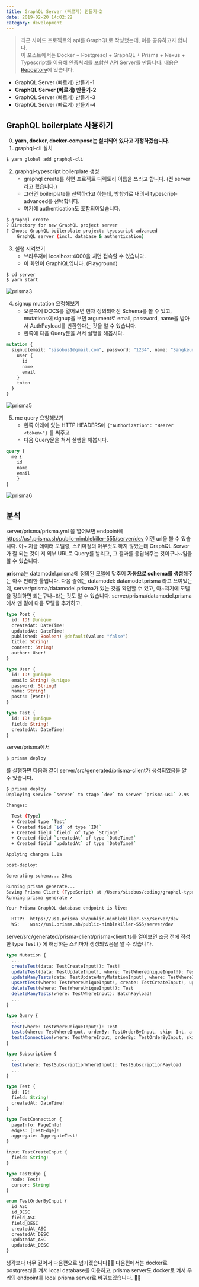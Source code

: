 ```yaml
---
title: GraphQL Server (빠르게) 만들기-2
date: 2019-02-20 14:02:22
category: development
---
```


> 최근 사이드 프로젝트의 api를 GraphQL로 작성했는데, 이를 공유하고자 합니다.<br>
> 이 포스트에서는 Docker + Postgresql + GraphQL + Prisma + Nexus + Typescript를 이용해 인증처리를 포함한 API Server를 만듭니다.
> 내용은 [Repository](https://github.com/sisobus/graphql-typescript-server)에 있습니다.

* GraphQL Server (빠르게) 만들기-1
* **GraphQL Server (빠르게) 만들기-2**
* GraphQL Server (빠르게) 만들기-3
* GraphQL Server (빠르게) 만들기-4

## GraphQL boilerplate 사용하기

0. **yarn, docker, docker-compose는 설치되어 있다고 가정하겠습니다.**
1. graphql-cli 설치

```bash
$ yarn global add graphql-cli
```

2. graphql-typescript boilerplate 생성<br>
    * graphql create를 하면 프로젝트 디렉토리 이름을 쓰라고 합니다. (전 server라고 했습니다.)
    * 그러면 boilerplate를 선택하라고 하는데, 방향키로 내려서 typescript-advanced를 선택합니다.
    * 여기에 authentication도 포함되어있습니다.

```bash
$ graphql create
? Directory for new GraphQL project server
? Choose GraphQL boilerplate project: typescript-advanced
    GraphQL server (incl. database & authentication)
```

3. 실행 시켜보기
    * 브라우저에 localhost:4000을 치면 접속할 수 있습니다.
    * 이 화면이 GraphiQL입니다. (Playground)

```bash
$ cd server
$ yarn start
```

![prisma3](../images/prisma4.png)

4. signup mutation 요청해보기
    * 오른쪽에 DOCS를 열어보면 현재 정의되어진 Schema를 볼 수 있고, mutations에 signup을 보면 argument로 email, password, name을 받아서 AuthPayload를 반환한다는 것을 알 수 있습니다.
    * 왼쪽에 다음 Query문을 쳐서 실행을 해봅시다.

```graphql
mutation {
  signup(email: "sisobus1@gmail.com", password: "1234", name: "Sangkeun Kim") {
    user {
      id
      name
      email
    }
    token
  }
}
```

![prisma5](../images/prisma5.png)

5. me query 요청해보기
    * 왼쪽 아래에 있는 HTTP HEADERS에 `{"Authorization": "Bearer <token>"}` 를 써주고
    * 다음 Query문을 쳐서 실행을 해봅시다.

```graphql
query {
  me {
    id
    name
    email
    }
}
```

![prisma6](../images/prisma6.png)


## 분석

server/prisma/prisma.yml 을 열어보면 endpoint에 https://us1.prisma.sh/public-nimblekiller-555/server/dev 이런 url을 볼 수 있습니다. 아~ 지금 데이터 모델링, 스키마정의 아무것도 하지 않았는데 GraphQL Server가 잘 되는 것이 저 외부 URL로 Query를 날리고, 그 결과를 응답해주는 것이구나~임을 알 수 있습니다. 

**prisma**는 datamodel.prisma에 정의된 모델에 맞추어 **자동으로 schema를 생성**해주는 아주 편리한 툴입니다. 다음 줄에는 datamodel: datamodel.prisma 라고 쓰여있는데, server/prisma/datamodel.prisma가 있는 것을 확인할 수 있고, 아~저기에 모델을 정의하면 되는구나~라는 것도 알 수 있습니다. server/prisma/datamodel.prisma에서 맨 밑에 다음 모델을 추가하고, 

```graphql
type Post {
  id: ID! @unique
  createdAt: DateTime!
  updatedAt: DateTime!
  published: Boolean! @default(value: "false")
  title: String!
  content: String!
  author: User!
}

type User {
  id: ID! @unique
  email: String! @unique
  password: String!
  name: String!
  posts: [Post!]!
}

type Test {
  id: ID! @unique
  field: String!
  createdAt: DateTime!
}
```

server/prisma에서

```bash
$ prisma deploy
```

를 실행하면 다음과 같이 server/src/generated/prisma-client가 생성되었음을 알 수 있습니다.

```bash
$ prisma deploy
Deploying service `server` to stage `dev` to server `prisma-us1` 2.9s

Changes:

  Test (Type)
  + Created type `Test`
  + Created field `id` of type `ID!`
  + Created field `field` of type `String!`
  + Created field `createdAt` of type `DateTime!`
  + Created field `updatedAt` of type `DateTime!`

Applying changes 1.1s

post-deploy:

Generating schema... 26ms

Running prisma generate...
Saving Prisma Client (TypeScript) at /Users/sisobus/coding/graphql-typescript-server/server/src/generated/prisma-client
Running prisma generate ✔

Your Prisma GraphQL database endpoint is live:

  HTTP:  https://us1.prisma.sh/public-nimblekiller-555/server/dev
  WS:    wss://us1.prisma.sh/public-nimblekiller-555/server/dev
```

server/src/generated/prisma-client/prisma-client.ts를 열어보면 조금 전에 작성한 type Test {} 에 해당하는 스키마가 생성되었음을 알 수 있습니다.

```typescript
type Mutation {
  ...
  createTest(data: TestCreateInput!): Test!
  updateTest(data: TestUpdateInput!, where: TestWhereUniqueInput!): Test
  updateManyTests(data: TestUpdateManyMutationInput!, where: TestWhereInput): BatchPayload!
  upsertTest(where: TestWhereUniqueInput!, create: TestCreateInput!, update: TestUpdateInput!): Test!
  deleteTest(where: TestWhereUniqueInput!): Test
  deleteManyTests(where: TestWhereInput): BatchPayload!
  ...
}

type Query {
  ...
  test(where: TestWhereUniqueInput!): Test
  tests(where: TestWhereInput, orderBy: TestOrderByInput, skip: Int, after: String, before: String, first: Int, last: Int): [Test]!
  testsConnection(where: TestWhereInput, orderBy: TestOrderByInput, skip: Int, after: String, before: String, first: Int, last: Int): TestConnection!
}

type Subscription {
  ...
  test(where: TestSubscriptionWhereInput): TestSubscriptionPayload
  ...
}

type Test {
  id: ID!
  field: String!
  createdAt: DateTime!
}

type TestConnection {
  pageInfo: PageInfo!
  edges: [TestEdge]!
  aggregate: AggregateTest!
}

input TestCreateInput {
  field: String!
}

type TestEdge {
  node: Test!
  cursor: String!
}

enum TestOrderByInput {
  id_ASC
  id_DESC
  field_ASC
  field_DESC
  createdAt_ASC
  createdAt_DESC
  updatedAt_ASC
  updatedAt_DESC
}
```

생각보다 너무 길어서 다음편으로 넘기겠습니다🙉🙉 다음편에서는 docker로 postgresql을 켜서 local database를 이용하고, prisma server도 docker로 켜서 우리의 endpoint를 local prisma server로 바꿔보겠습니다. 🤗🤗



